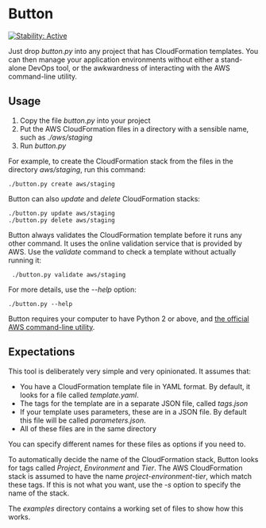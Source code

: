 # Button

[![Stability: Active](https://masterminds.github.io/stability/active.svg)](https://masterminds.github.io/stability/active.html)

Just drop *button.py* into any project that has CloudFormation templates. You can then manage your application environments without either a stand-alone DevOps tool, or the awkwardness of interacting with the AWS command-line utility.

## Usage

1) Copy the file *button.py* into your project
2) Put the AWS CloudFormation files in a directory with a sensible name, such as *./aws/staging*
3) Run *button.py*

For example, to create the CloudFormation stack from the files in the directory *aws/staging*, run this command:

    ./button.py create aws/staging

Button can also *update* and *delete* CloudFormation stacks:

    ./button.py update aws/staging
    ./button.py delete aws/staging

Button always validates the CloudFormation template before it runs any other command. It uses the online validation service that is provided by AWS. Use the *validate* command to check a template without actually running it:

     ./button.py validate aws/staging

For more details, use the *--help* option:

    ./button.py --help

Button requires your computer to have Python 2 or above, and [the official AWS command-line utility](https://aws.amazon.com/cli/).

## Expectations

This tool is deliberately very simple and very opinionated. It assumes that:

* You have a CloudFormation template file in YAML format. By default, it looks for a file called *template.yaml*.
* The tags for the template are in a separate JSON file, called  *tags.json*
* If your template uses parameters, these are in a JSON file. By default this file will be called *parameters.json*.
* All of these files are in the same directory

You can specify different names for these files as options if you need to.

To automatically decide the name of the CloudFormation stack, Button  looks for tags called *Project*, *Environment* and *Tier*. The AWS CloudFormation stack is assumed to have the name *project-environment-tier*, which match these tags. If this is not what you want, use the *-s* option to specify the name of the stack.

The *examples* directory contains a working set of files to show how this works.
